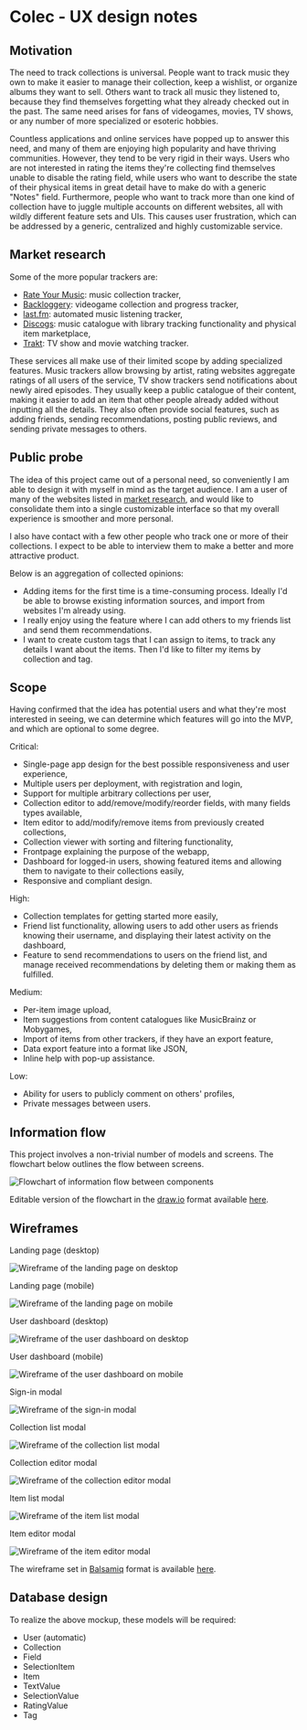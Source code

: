 # Colec - UX design notes

## Motivation

The need to track collections is universal. People want to track music they own to make it easier to manage their collection, keep a wishlist, or organize albums they want to sell. Others want to track all music they listened to, because they find themselves forgetting what they already checked out in the past. The same need arises for fans of videogames, movies, TV shows, or any number of more specialized or esoteric hobbies.

Countless applications and online services have popped up to answer this need, and many of them are enjoying high popularity and have thriving communities. However, they tend to be very rigid in their ways. Users who are not interested in rating the items they're collecting find themselves unable to disable the rating field, while users who want to describe the state of their physical items in great detail have to make do with a generic "Notes" field. Furthermore, people who want to track more than one kind of collection have to juggle multiple accounts on different websites, all with wildly different feature sets and UIs. This causes user frustration, which can be addressed by a generic, centralized and highly customizable service.

## Market research

Some of the more popular trackers are:

-   [Rate Your Music](https://rateyourmusic.com): music collection tracker,
-   [Backloggery](https://backloggery.com): videogame collection and progress tracker,
-   [last.fm](https://www.last.fm): automated music listening tracker,
-   [Discogs](https://www.discogs.com): music catalogue with library tracking functionality and physical item marketplace,
-   [Trakt](https://trakt.tv): TV show and movie watching tracker. 

These services all make use of their limited scope by adding specialized features. Music trackers allow browsing by artist, rating websites aggregate ratings of all users of the service, TV show trackers send notifications about newly aired episodes. They usually keep a public catalogue of their content, making it easier to add an item that other people already added without inputting all the details. They also often provide social features, such as adding friends, sending recommendations, posting public reviews, and sending private messages to others.

## Public probe

The idea of this project came out of a personal need, so conveniently I am able to design it with myself in mind as the target audience. I am a user of many of the websites listed in [market research](#market-research), and would like to consolidate them into a single customizable interface so that my overall experience is smoother and more personal.

I also have contact with a few other people who track one or more of their collections. I expect to be able to interview them to make a better and more attractive product.

Below is an aggregation of collected opinions:

-   Adding items for the first time is a time-consuming process. Ideally I'd be able to browse existing information sources, and import from websites I'm already using.
-   I really enjoy using the feature where I can add others to my friends list and send them recommendations.
-   I want to create custom tags that I can assign to items, to track any details I want about the items. Then I'd like to filter my items by collection and tag.

## Scope

Having confirmed that the idea has potential users and what they're most interested in seeing, we can determine which features will go into the MVP, and which are optional to some degree.

Critical:

-   Single-page app design for the best possible responsiveness and user experience,
-   Multiple users per deployment, with registration and login,
-   Support for multiple arbitrary collections per user,
-   Collection editor to add/remove/modify/reorder fields, with many fields types available,
-   Item editor to add/modify/remove items from previously created collections,
-   Collection viewer with sorting and filtering functionality,
-   Frontpage explaining the purpose of the webapp,
-   Dashboard for logged-in users, showing featured items and allowing them to navigate to their collections easily,
-   Responsive and compliant design.

High:

-   Collection templates for getting started more easily,
-   Friend list functionality, allowing users to add other users as friends knowing their username, and displaying their latest activity on the dashboard,
-   Feature to send recommendations to users on the friend list, and manage received recommendations by deleting them or making them as fulfilled.

Medium:

-   Per-item image upload,
-   Item suggestions from content catalogues like MusicBrainz or Mobygames,
-   Import of items from other trackers, if they have an export feature,
-   Data export feature into a format like JSON,
-   Inline help with pop-up assistance.

Low:

-   Ability for users to publicly comment on others' profiles,
-   Private messages between users.

## Information flow

This project involves a non-trivial number of models and screens. The flowchart below outlines the flow between screens.

![Flowchart of information flow between components](information-flow.png)

Editable version of the flowchart in the [draw.io](https://github.com/jgraph/drawio) format available [here](information-flow.drawio).

## Wireframes

Landing page (desktop)

![Wireframe of the landing page on desktop](wireframes/landing-desktop.png)

Landing page (mobile)

![Wireframe of the landing page on mobile](wireframes/landing-mobile.png)

User dashboard (desktop)

![Wireframe of the user dashboard on desktop](wireframes/dashboard-desktop.png)

User dashboard (mobile)

![Wireframe of the user dashboard on mobile](wireframes/dashboard-mobile.png)

Sign-in modal

![Wireframe of the sign-in modal](wireframes/sign-in.png)

Collection list modal

![Wireframe of the collection list modal](wireframes/collection-list.png)

Collection editor modal

![Wireframe of the collection editor modal](wireframes/collection-editor.png)

Item list modal

![Wireframe of the item list modal](wireframes/item-list.png)


Item editor modal

![Wireframe of the item editor modal](wireframes/item-editor.png)

The wireframe set in [Balsamiq](https://balsamiq.com/wireframes/) format is available [here](wireframes/wireframes.bmpr).

## Database design

To realize the above mockup, these models will be required:

-   User (automatic)
-   Collection
-   Field
-   SelectionItem
-   Item
-   TextValue
-   SelectionValue
-   RatingValue
-   Tag
